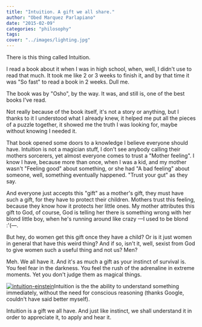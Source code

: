 ```yaml
---
title: "Intuition. A gift we all share."
author: "Obed Marquez Parlapiano"
date: "2015-02-09"
categories: "philosophy"
tags:
cover: "../images/lighting.jpg"
---
```


There is this thing called Intuition.

I read a book about it when I was in high school, when, well, I didn't use to read that much. It took me like 2 or 3 weeks to finish it, and by that time it was "So fast" to read a book in 2 weeks. Dull me.

The book was by "Osho", by the way. It was, and still is, one of the best books I've read.

Not really because of the book itself, it's not a story or anything, but I thanks to it I understood what I already knew, it helped me put all the pieces of a puzzle together, it showed me the truth I was looking for, maybe without knowing I needed it.

That book opened some doors to a knowledge I believe everyone should have. Intuition is not a magician stuff, I don't see anybody calling their mothers sorcerers, yet almost everyone comes to trust a "Mother feeling". I know I have, because more than once, when I was a kid, and my mother wasn't "Feeling good" about something, or she had "A bad feeling" about someone, well, something eventually happened. "Trust your gut" as they say.

And everyone just accepts this "gift" as a mother's gift, they must have such a gift, for they have to protect their children. Mothers trust this feeling, because they know how it protects her little ones. My mother attributes this gift to God, of course, God is telling her there is something wrong with her blond little boy, when he's running around like crazy —I used to be blond :'(—.

But hey, do women get this gift once they have a child? Or is it just women in general that have this weird thing? And if so, isn't it, well, sexist from God to give women such a useful thing and not us? Men?

Meh. We all have it. And it's as much a gift as your instinct of survival is. You feel fear in the darkness. You feel the rush of the adrenaline in extreme moments. Yet you don't judge them as magical things.

[![intuition-einstein](https://obedparla.com/wp-content/uploads/2015/02/intuition-einstein.jpg?w=300)](https://obedparla.com/wp-content/uploads/2015/02/intuition-einstein.jpg)Intuition is the the ability to understand something immediately, without the need for conscious reasoning (thanks Google, couldn't have said better myself).

Intuition is a gift we all have. And just like instinct, we shall understand it in order to appreciate it, to apply and hear it.
